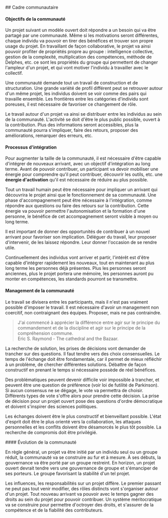 ## Cadre communautaire

#### Objectifs de la communauté

Un projet suivant un modèle ouvert doit répondre a un besoin qui va être partagé par une communauté. Même si les motivations seront différentes, chaque individu va pouvoir en tirer des bénéfices et trouver son propre usage du projet. En travaillant de façon collaborative, le projet va ainsi pouvoir profiter de propriétés propre au groupe : intelligence collective, gestion de la complexité, multiplication des compétences, méthode de Delphes, etc. ce sont les propriétés du groupe qui permettent de changer l'ampleur d'un projet, et qui vont motiver l'individu à travailler avec le collectif.

Une communauté demande tout un travail de construction et de structuration. Une grande variété de profil différent peut se retrouver autour d'un même projet, les individus doivent se voir comme des pairs qui travaille ensemble. Les frontières entre les catégories d'individu sont poreuses, il est nécessaire de favoriser ce changement de rôle.

Le travail autour d'un projet va ainsi se distribuer entre les individus au sein de la communauté. L'activité se doit d'être le plus public possible, ouvert à la contribution. Plus des informations seront accessibles, plus la communauté pourra s'impliquer, faire des retours, proposer des améliorations, remarquer des erreurs, etc.

#### Processus d'intégration

Pour augmenter la taille de la communauté, il est nécessaire d'être capable d'intégrer de nouveaux arrivant, avec un objectif d'intégration au long terme. Avant de pouvoir contribuer, un participant va devoir mobiliser une énergie pour comprendre qu'il peut contribuer, découvrir les outils, etc. une **énergie d'activation** qu'il est nécessaire de réduire au plus possible.

Tout un travail humain peut être nécessaire pour impliquer un arrivant qui découvrira le projet ainsi que le fonctionnement de sa communauté. Une phase d'accompagnement peut être nécessaire à l'intégration, comme répondre aux questions ou faire des retours sur la contribution. Cette énergie va pouvoir permettre l'autonomisation et la formation d'une personne, le bénéfice de cet accompagnement seront visible à moyen ou long terme.

Il est important de donner des opportunités de contribuer à un nouvel arrivant pour favoriser son implication. Déléguer du travail, leur proposer d'intervenir, de les laissez répondre. Leur donner l'occasion de se rendre utile.

Continuellement des individus vont arriver et partir, l'intérêt est d'être capable d'intégrer rapidement les nouveaux, tout en maintenant au plus long terme les personnes déjà présentes. Plus les personnes seront anciennes, plus le projet portera une mémoire, les personnes auront pu monter en compétences, les standards pourront se transmettre.

#### Management de la communauté

Le travail se divisera entre les participants, mais il n'est pas vraiment possible d'imposer le travail. Il est nécessaire d'avoir un management non coercitif, non contraignant des équipes. Proposer, mais ne pas contraindre.

> J'ai commencé à apprécier la différence entre agir sur le principe du commandement et de la discipline et agir sur le principe de la compréhension commune.  
Eric S. Raymond - The cathedral and the Bazaar.

La recherche de solution, les prises de décisions vont demander de trancher sur des questions. Il faut tendre vers des choix consensuelles. Le temps de l'échange doit être fondamentale, car il permet de mieux réfléchir à un problème, de chercher différentes solutions. Débattre de façon constructif en prenant le temps si nécessaire possède de réel bénéfices.

Des problématiques peuvent devenir difficile voir impossible à trancher, et peuvent être une question de préférence (voir loi de futilité de Parkinson). Si aucun consensus ne se dégage, le vote va permettra de choisir. Différents types de vote s'offre alors pour prendre cette décision.
La prise de décision pour un projet ouvert pose des questions d'ordre démocratique et doivent s'inspirer des sciences politiques.

Les échanges doivent être le plus constructif et bienveillant possible. L'état d'esprit doit être le plus orienté vers la collaboration, les attaques personnelles et les conflits doivent être désamorcés le plus tôt possible. La recherche de compromis doit être privilégié.

#### Évolution de la communauté

En règle général, un projet va être initié par un individu seul ou un groupe réduit, la communauté va se construire au fur et à mesure. À ses débuts, la gouvernance va être porté par un groupe restreint. En horizon, un projet ouvert devrait tendre vers une gouvernance de groupe et s'émanciper de ses porteurs. Le groupe favorisant la stabilité d'un tel projet.

Les influences, les responsabilités sur un projet diffère. Le premier passant ne peut pas tout venir modifier, des rôles distincts vont s'organiser autour d'un projet. Tout nouveau arrivant va pouvoir avec le temps gagner des droits au sein du projet pour pouvoir contribuer. Un système méritocratique va se construire pour permettre d'octroyer des droits, et s'assurer de la compétence et de la fiabilité des contributeurs.
